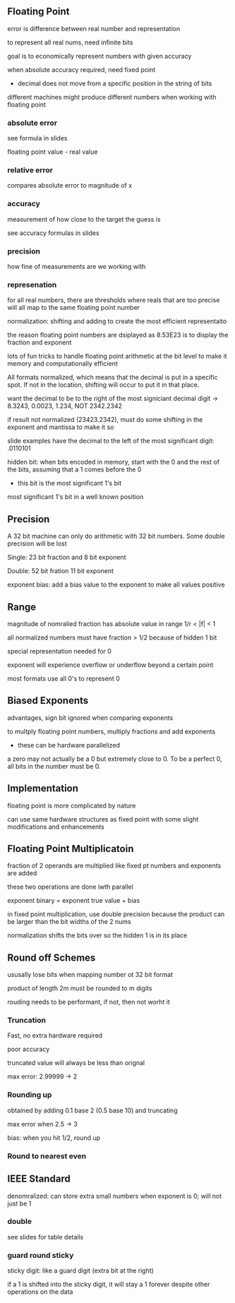 ## Floating Point

error is difference between real number and representation

to represent all real nums, need infinite bits

goal is to economically represent numbers with given accuracy

when absolute accuracy required, need fixed point
- decimal does not move from a specific position in the string of bits

different machines might produce different numbers when working with floating point




### absolute error


see formula in slides

floating point value - real value

### relative error

compares absolute error to magnitude of x 

### accuracy

measurement of how close to the target the guess is

see accuracy formulas in slides

### precision

how fine of measurements are we working with

### represenation

for all real numbers, there are thresholds where reals that are too precise will all map to the same floating point number

normalization: shifting and adding to create the most efficient representaito

the reason floating point numbers are dsiplayed as 8.53E23 is to display the fraction and exponent

lots of fun tricks to handle floating point arithmetic at the bit level to make it memory and computationally efficient

All formats normalized, which means that the decimal is put in a specific spot. If not in the location, shifting will occur to put it in that place.

want the decimal to be to the right of the most signiciant decimal digit -> 8.3243, 0.0023, 1.234, NOT 2342.2342

if result not normalized (23423.2342), must do some shifting in the exponent and mantissa to make it so

slide examples have the decimal to the left of the most significant digit: .0110101

hidden bit: when bits encoded in memory, start with the 0 and the rest of the bits, assuming that a 1 comes before the 0 
- this bit is the most significant 1's bit

most significant 1's bit in a well known position

## Precision

A 32 bit machine can only do arithmetic with 32 bit numbers. Some double precision will be lost

Single: 23 bit fraction and 8 bit exponent

Double: 52 bit fration 11 bit exponent

exponent bias: add a bias value to the exponent to make all values positive

## Range

magnitude of nomralied fraction has absolute value in range 1/r < |f| < 1

all normalized numbers must have fraction > 1/2 because of hidden 1 bit

special representation needed for 0

exponent will experience overflow or underflow beyond a certain point

most formats use all 0's to represent 0

## Biased Exponents

advantages, sign bit ignored when comparing exponents

to multply floating point numbers, multiply fractions and add exponents
- these can be hardware parallelized

a zero may not actually be a 0 but extremely close to 0. To be a perfect 0, all bits in the number must be 0. 

## Implementation

floating point is more complicated by nature

can use same hardware structures as fixed point with some slight modifications and enhancements

## Floating Point Multiplicatoin

fraction of 2 operands are multiplied like fixed pt numbers and exponents are added

these two operations are done iwth parallel

exponent binary = exponent true value + bias

in fixed point multiplication, use double precision because the product can be larger than the bit widths of the 2 nums

normalization shifts the bits over so the hidden 1 is in its place


## Round off Schemes

ususally lose bits when mapping number ot 32 bit format

product of length 2m must be rounded to m digits

rouding needs to be performant, if not, then not worht it

### Truncation

Fast, no extra hardware required

poor accuracy

truncated value will always be less than orignal

max error: 2.99999 -> 2

### Rounding up

obtained by adding 0.1 base 2 (0.5 base 10) and truncating

max error when 2.5 -> 3

bias: when you hit 1/2, round up

### Round to nearest even

## IEEE Standard

denomralized: can store extra small numbers when exponent is 0; will not just be 1

### double

see slides for table details

### guard round sticky

sticky digit: like a guard digit (extra bit at the right)

if a 1 is shifted into the sticky digit, it will stay a 1 forever despite other operations on the data







